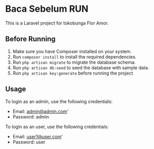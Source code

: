 # Baca Sebelum RUN

This is a Laravel project for tokobunga Flor Amor.

## Before Running

1. Make sure you have Composer installed on your system.
2. Run `composer install` to install the required dependencies.
3. Run `php artisan migrate` to migrate the database schema.
4. Run `php artisan db:seed` to seed the database with sample data.
5. Run `php artisan key:generate` before running the project

## Usage

To login as an admin, use the following credentials:

- Email: admin@admin.com'
- Password: admin

To login as an user, use the following credentials:
- Email: user1@user.com'
- Password: user
 
 
